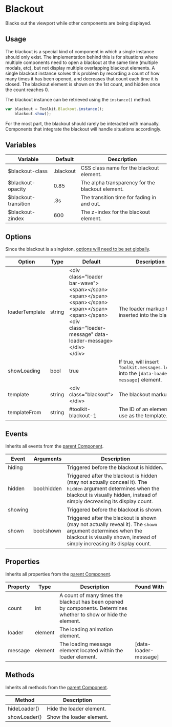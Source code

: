 # Blackout #

Blacks out the viewport while other components are being displayed.

## Usage ##

The blackout is a special kind of component in which a single instance should only exist.
The implementation behind this is for situations where multiple components need to open a blackout at
the same time (multiple modals, etc), but not display multiple overlapping blackout elements.
A single blackout instance solves this problem by recording a count of how many times it has been opened,
and decreases that count each time it is closed. The blackout element is shown on the 1st count, and
hidden once the count reaches 0.

The blackout instance can be retrieved using the `instance()` method.

```javascript
var blackout = Toolkit.Blackout.instance();
    blackout.show();
```

<div class="notice is-info">
    For the most part, the blackout should rarely be interacted with manually.
    Components that integrate the blackout will handle situations accordingly.
</div>

## Variables ##

<table class="table is-striped data-table">
    <thead>
        <tr>
            <th>Variable</th>
            <th>Default</th>
            <th>Description</th>
        </tr>
    </thead>
    <tbody>
        <tr>
            <td>$blackout-class</td>
            <td>.blackout</td>
            <td>CSS class name for the blackout element.</td>
        </tr>
        <tr>
            <td>$blackout-opacity</td>
            <td>0.85</td>
            <td>The alpha transparency for the blackout element.</td>
        </tr>
        <tr>
            <td>$blackout-transition</td>
            <td>.3s</td>
            <td>The transition time for fading in and out.</td>
        </tr>
        <tr>
            <td>$blackout-zindex</td>
            <td>600</td>
            <td>The z-index for the blackout element.</td>
        </tr>
    </tbody>
</table>

## Options ##

Since the blackout is a singleton, [options will need to be set globally](../development/js/base.md#options).

<table class="table is-striped data-table">
    <thead>
        <tr>
            <th>Option</th>
            <th>Type</th>
            <th>Default</th>
            <th>Description</th>
        </tr>
    </thead>
    <tbody>
        <tr>
            <td>loaderTemplate</td>
            <td>string</td>
            <td>
                &lt;div class="loader bar-wave"&gt;<br>
                    &lt;span&gt;&lt;/span&gt;&lt;span&gt;&lt;/span&gt;&lt;span&gt;&lt;/span&gt;&lt;span&gt;&lt;/span&gt;&lt;span&gt;&lt;/span&gt;<br>
                    &lt;div class="loader-message" data-loader-message&gt;&lt;/div&gt;<br>
                &lt;/div&gt;
            </td>
            <td>The loader markup to be inserted into the blackout.</td>
        </tr>
        <tr>
            <td>showLoading</td>
            <td>bool</td>
            <td>true</td>
            <td>If true, will insert <code>Toolkit.messages.loading</code> into the <code>[data-loader-message]</code> element.</td>
        </tr>
        <tr>
            <td>template</td>
            <td>string</td>
            <td>
                &lt;div class="blackout"&gt;&lt;/div&gt;
            </td>
            <td>The blackout markup.</td>
        </tr>
        <tr>
            <td>templateFrom</td>
            <td>string</td>
            <td>#toolkit-blackout-1</td>
            <td>The ID of an element to use as the template.</td>
        </tr>
    </tbody>
</table>

## Events ##

Inherits all events from the [parent Component](component.md#events).

<table class="table is-striped data-table">
    <thead>
        <tr>
            <th>Event</td>
            <th>Arguments</th>
            <th>Description</th>
        </tr>
    </thead>
    <tbody>
        <tr>
            <td>hiding</td>
            <td></td>
            <td>Triggered before the blackout is hidden.</td>
        </tr>
        <tr>
            <td>hidden</td>
            <td>bool:hidden</td>
            <td>
                Triggered after the blackout is hidden (may not actually conceal it).
                The <code>hidden</code> argument determines when the blackout is visually hidden,
                instead of simply decreasing its display count.
            </td>
        </tr>
        <tr>
            <td>showing</td>
            <td></td>
            <td>Triggered before the blackout is shown.</td>
        </tr>
        <tr>
            <td>shown</td>
            <td>bool:shown</td>
            <td>
                Triggered after the blackout is shown (may not actually reveal it).
                The <code>shown</code> argument determines when the blackout is visually shown,
                instead of simply increasing its display count.
            </td>
        </tr>
    </tbody>
</table>

## Properties ##

Inherits all properties from the [parent Component](component.md#properties).

<table class="table is-striped data-table">
    <thead>
        <tr>
            <th>Property</th>
            <th>Type</th>
            <th>Description</th>
            <th>Found With</th>
        </tr>
    </thead>
    <tbody>
        <tr>
            <td>count</td>
            <td>int</td>
            <td>
                A count of many times the blackout has been opened by components.
                Determines whether to show or hide the element.
            </td>
            <td></td>
        </tr>
        <tr>
            <td>loader</td>
            <td>element</td>
            <td>The loading animation element.</td>
            <td></td>
        </tr>
        <tr>
            <td>message</td>
            <td>element</td>
            <td>The loading message element located within the loader element.</td>
            <td>[data-loader-message]</td>
        </tr>
    </tbody>
</table>

## Methods ##

Inherits all methods from the [parent Component](component.md#methods).

<table class="table is-striped data-table">
    <thead>
        <tr>
            <th>Method</th>
            <th>Description</th>
        </tr>
    </thead>
    <tbody>
        <tr>
            <td>hideLoader()</td>
            <td>Hide the loader element.</td>
        </tr>
        <tr>
            <td>showLoader()</td>
            <td>Show the loader element.</td>
        </tr>
    </tbody>
</table>